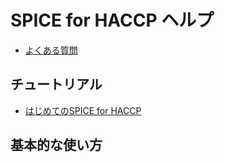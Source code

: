 # SPICE for HACCP ヘルプ
- [よくある質問](faq.html)

## チュートリアル
- [はじめてのSPICE for HACCP](tutorials/1.html)

## 基本的な使い方
